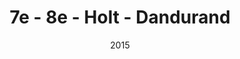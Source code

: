 ---
title: 7e - 8e - Holt - Dandurand
date: '2015'
type: ruelle_verte
district: rosemont
position: { lng: -73.57869318402997, lat: 45.550213303782925 }
---
